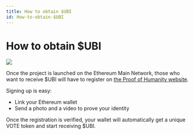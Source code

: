 ```yaml
---
title: How to obtain $UBI
id: How-to-obtain-$UBI  
---
```


# How to obtain $UBI

<img src="/consensus.svg" class="feat-img">

Once the project is launched on the Ethereum Main Network, those who want to receive $UBI will have to register on [the Proof of Humanity website](https://proofofhumanity.xyz/).

Signing up is easy:

- Link your Ethereum wallet
- Send a photo and a video to prove your identity

Once the registration is verified, your wallet will automatically get a unique VOTE token and start receiving $UBI.
